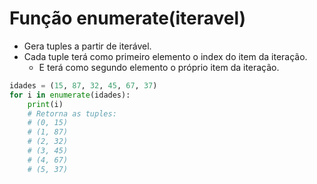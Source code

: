 # Função enumerate(iteravel)
- Gera tuples a partir de iterável.
- Cada tuple terá como primeiro elemento o index do item da iteração.
    - E terá como segundo elemento o próprio item da iteração. 

```python
idades = (15, 87, 32, 45, 67, 37)
for i in enumerate(idades):
    print(i)
    # Retorna as tuples:
    # (0, 15)
    # (1, 87)
    # (2, 32)
    # (3, 45)
    # (4, 67)
    # (5, 37)
``` 